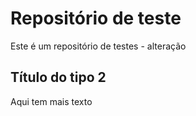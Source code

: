 # Repositório de teste
Este é um repositório de testes - alteração
## Título do tipo 2
Aqui tem mais texto
